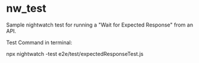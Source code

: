 # nw_test

Sample nightwatch test for running a "Wait for Expected Response" from an API.


Test Command in terminal:

npx nightwatch -test e2e/test/expectedResponseTest.js 
